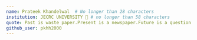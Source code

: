 ```yaml
---
name: Prateek Khandelwal  # No longer than 28 characters
institution: JECRC UNIVERSITY 🚩 # no longer than 58 characters
quote: Past is waste paper.Present is a newspaper.Future is a question paper.-Dr.APJ Abdul Kalam
github_user: pkhh2000
---
```

